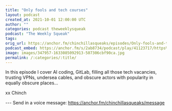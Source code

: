 ```yaml
---
title: "Only fools and tech courses"
layout: podcast
created_at: 2021-10-01 12:00:00 UTC
author: ""
categories: podcast theweeklysqueak
podcast: "The Weekly Squeak"
tags: 
orig_url: https://anchor.fm/chinchillasqueaks/episodes/Only-fools-and-tech-courses-e185ge5
podcast_embed: https://anchor.fm/s/2ab8734/podcast/play/41123717/https%3A%2F%2Fd3ctxlq1ktw2nl.cloudfront.net%2Fstaging%2F2021-9-1%2Ff2791a1a-9542-748d-ae60-39dff7f4be10.mp3
image: images/347957-1633085092913-507306cbf90ca.jpg
permalink: /:categories/:title/
---
```

In this episode I cover AI coding, GitLab, filling all those tech vacancies, trusting VPNs, undersea cables, and obscure actors with popularity in equally obscure places…

xx Chinch

--- Send in a voice message: https://anchor.fm/chinchillasqueaks/message